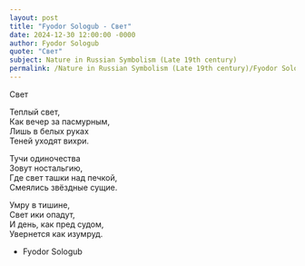 ```yaml
---
layout: post
title: "Fyodor Sologub - Свет"
date: 2024-12-30 12:00:00 -0000
author: Fyodor Sologub
quote: "Свет"
subject: Nature in Russian Symbolism (Late 19th century)
permalink: /Nature in Russian Symbolism (Late 19th century)/Fyodor Sologub/Fyodor Sologub - Свет
---
```


Свет

Теплый свет,  
Как вечер за пасмурным,  
Лишь в белых руках  
Теней уходят вихри.  

Тучи одиночества  
Зовут ностальгию,  
Где свет ташки над печкой,  
Смеялись звёздные сущие.  

Умру в тишине,  
Свет ики опадут,  
И день, как пред судом,  
Увернется как изумруд.  




- Fyodor Sologub
